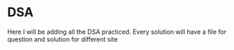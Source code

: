 # DSA

Here I will be adding all the DSA practiced. 
Every solution will have a file for question and solution for different site
